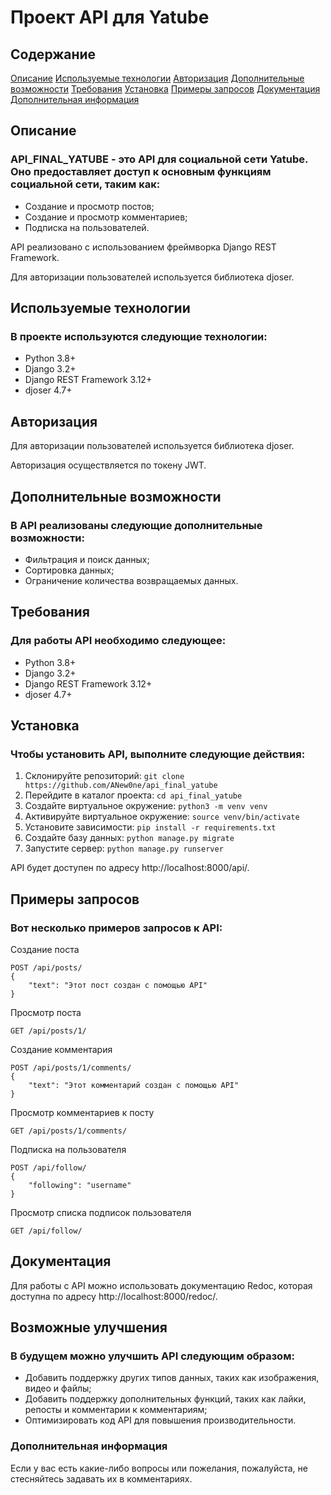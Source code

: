 # Проект API для Yatube

## Содержание
[Описание](#описание)
[Используемые технологии](https://github.com/ANew0ne/api_final_yatube/edit/master/README.md#%D0%B8%D1%81%D0%BF%D0%BE%D0%BB%D1%8C%D0%B7%D1%83%D0%B5%D0%BC%D1%8B%D0%B5-%D1%82%D0%B5%D1%85%D0%BD%D0%BE%D0%BB%D0%BE%D0%B3%D0%B8%D0%B8)
[Авторизация]()
[Дополнительные возможности]()
[Требования]()
[Установка]()
[Примеры запросов]()
[Документация]()
[Дополнительная информация]()

## Описание 

### API_FINAL_YATUBE - это API для социальной сети Yatube. Оно предоставляет доступ к основным функциям социальной сети, таким как:

+ Создание и просмотр постов;
+ Создание и просмотр комментариев;
+ Подписка на пользователей.

API реализовано с использованием фреймворка Django REST Framework. 

Для авторизации пользователей используется библиотека djoser.


## Используемые технологии

### В проекте используются следующие технологии:

+ Python 3.8+
+ Django 3.2+
+ Django REST Framework 3.12+
+ djoser 4.7+


## Авторизация

Для авторизации пользователей используется библиотека djoser. 

Авторизация осуществляется по токену JWT.


## Дополнительные возможности

### В API реализованы следующие дополнительные возможности:

+ Фильтрация и поиск данных;
+ Сортировка данных;
+ Ограничение количества возвращаемых данных.


## Требования

### Для работы API необходимо следующее:

+ Python 3.8+
+ Django 3.2+
+ Django REST Framework 3.12+
+ djoser 4.7+


## Установка

### Чтобы установить API, выполните следующие действия:

1. Склонируйте репозиторий:
`
git clone https://github.com/ANew0ne/api_final_yatube
`
3. Перейдите в каталог проекта:
`
cd api_final_yatube
`
4. Создайте виртуальное окружение:
`
python3 -m venv venv
`
5. Активируйте виртуальное окружение:
`
source venv/bin/activate
`
6. Установите зависимости:
`
pip install -r requirements.txt
`
7. Создайте базу данных:
`
python manage.py migrate
`
8. Запустите сервер:
`
python manage.py runserver
`

API будет доступен по адресу http://localhost:8000/api/.


## Примеры запросов

### Вот несколько примеров запросов к API:

Создание поста
```
POST /api/posts/
{
    "text": "Этот пост создан с помощью API"
}
```
Просмотр поста
```
GET /api/posts/1/
```
Создание комментария
```
POST /api/posts/1/comments/
{
    "text": "Этот комментарий создан с помощью API"
}
```
Просмотр комментариев к посту
```
GET /api/posts/1/comments/
```
Подписка на пользователя
```
POST /api/follow/
{
    "following": "username"
}
```
Просмотр списка подписок пользователя
```
GET /api/follow/
```

## Документация

Для работы с API можно использовать документацию Redoc, которая доступна по адресу http://localhost:8000/redoc/.


## Возможные улучшения

### В будущем можно улучшить API следующим образом:

+ Добавить поддержку других типов данных, таких как изображения, видео и файлы;
+ Добавить поддержку дополнительных функций, таких как лайки, репосты и комментарии к комментариям;
+ Оптимизировать код API для повышения производительности.


### Дополнительная информация

Если у вас есть какие-либо вопросы или пожелания, пожалуйста, не стесняйтесь задавать их в комментариях.
